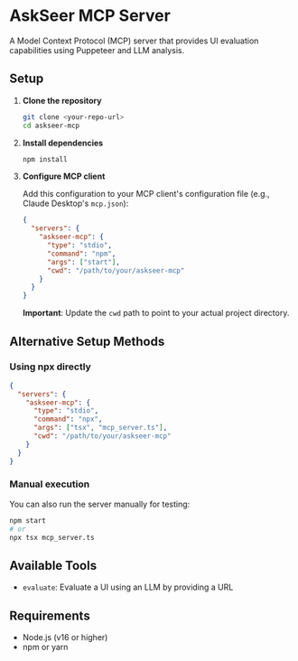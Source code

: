 # AskSeer MCP Server

A Model Context Protocol (MCP) server that provides UI evaluation capabilities using Puppeteer and LLM analysis.

## Setup

1. **Clone the repository**

   ```bash
   git clone <your-repo-url>
   cd askseer-mcp
   ```

2. **Install dependencies**

   ```bash
   npm install
   ```

3. **Configure MCP client**

   Add this configuration to your MCP client's configuration file (e.g., Claude Desktop's `mcp.json`):

   ```json
   {
     "servers": {
       "askseer-mcp": {
         "type": "stdio",
         "command": "npm",
         "args": ["start"],
         "cwd": "/path/to/your/askseer-mcp"
       }
     }
   }
   ```

   **Important**: Update the `cwd` path to point to your actual project directory.

## Alternative Setup Methods

### Using npx directly

```json
{
  "servers": {
    "askseer-mcp": {
      "type": "stdio",
      "command": "npx",
      "args": ["tsx", "mcp_server.ts"],
      "cwd": "/path/to/your/askseer-mcp"
    }
  }
}
```

### Manual execution

You can also run the server manually for testing:

```bash
npm start
# or
npx tsx mcp_server.ts
```

## Available Tools

- `evaluate`: Evaluate a UI using an LLM by providing a URL

## Requirements

- Node.js (v16 or higher)
- npm or yarn
